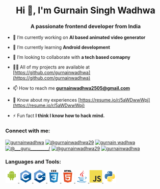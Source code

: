 <h1 align="center">Hi 👋, I'm Gurnain Singh Wadhwa</h1>
<h3 align="center">A passionate frontend developer from India</h3>

- 🔭 I’m currently working on **AI based animated video generator**

- 🌱 I’m currently learning **Android development**

- 👯 I’m looking to collaborate with **a tech based comapny**

- 👨‍💻 All of my projects are available at [https://github.com/gurnainwadhwa](https://github.com/gurnainwadhwa)

- 📫 How to reach me **gurnainwadhwa2505@gmail.com**

- 📄 Know about my experiences [https://resume.io/r/5aWDwwWpj](https://resume.io/r/5aWDwwWpj)

- ⚡ Fun fact **I think I know how to hack mind.**

<h3 align="left">Connect with me:</h3>
<p align="left">
<a href="https://twitter.com/gurnainwadhwa" target="blank"><img align="center" src="https://raw.githubusercontent.com/rahuldkjain/github-profile-readme-generator/master/src/images/icons/Social/twitter.svg" alt="gurnainwadhwa" height="30" width="40" /></a>
<a href="https://linkedin.com/in/gurnainwadhwa29" target="blank"><img align="center" src="https://raw.githubusercontent.com/rahuldkjain/github-profile-readme-generator/master/src/images/icons/Social/linked-in-alt.svg" alt="@gurnainwadhwa29" height="30" width="40" /></a>
<a href="https://fb.com/gurnain.wadhwa.1" target="blank"><img align="center" src="https://raw.githubusercontent.com/rahuldkjain/github-profile-readme-generator/master/src/images/icons/Social/facebook.svg" alt="gurnain wadhwa" height="30" width="40" /></a>
<a href="https://instagram.com/___guru_________/" target="blank"><img align="center" src="https://raw.githubusercontent.com/rahuldkjain/github-profile-readme-generator/master/src/images/icons/Social/instagram.svg" alt="@___guru_________/" height="30" width="40" /></a>
<a href="https://www.hackerrank.com/gurnainwadhwa29" target="blank"><img align="center" src="https://raw.githubusercontent.com/rahuldkjain/github-profile-readme-generator/master/src/images/icons/Social/hackerrank.svg" alt="@gurnainwadhwa29" height="30" width="40" /></a>
<a href="https://codeforces.com/profile/gurnainwadhwa" target="blank"><img align="center" src="https://raw.githubusercontent.com/rahuldkjain/github-profile-readme-generator/master/src/images/icons/Social/codeforces.svg" alt="gurnainwadhwa" height="30" width="40" /></a>
</p>

<h3 align="left">Languages and Tools:</h3>
<p align="left"> <a href="https://developer.android.com" target="_blank" rel="noreferrer"> <img src="https://raw.githubusercontent.com/devicons/devicon/master/icons/android/android-original-wordmark.svg" alt="android" width="40" height="40"/> </a> <a href="https://www.cprogramming.com/" target="_blank" rel="noreferrer"> <img src="https://raw.githubusercontent.com/devicons/devicon/master/icons/c/c-original.svg" alt="c" width="40" height="40"/> </a> <a href="https://www.w3schools.com/cpp/" target="_blank" rel="noreferrer"> <img src="https://raw.githubusercontent.com/devicons/devicon/master/icons/cplusplus/cplusplus-original.svg" alt="cplusplus" width="40" height="40"/> </a> <a href="https://www.w3schools.com/css/" target="_blank" rel="noreferrer"> <img src="https://raw.githubusercontent.com/devicons/devicon/master/icons/css3/css3-original-wordmark.svg" alt="css3" width="40" height="40"/> </a> <a href="https://www.w3.org/html/" target="_blank" rel="noreferrer"> <img src="https://raw.githubusercontent.com/devicons/devicon/master/icons/html5/html5-original-wordmark.svg" alt="html5" width="40" height="40"/> </a> <a href="https://www.java.com" target="_blank" rel="noreferrer"> <img src="https://raw.githubusercontent.com/devicons/devicon/master/icons/java/java-original.svg" alt="java" width="40" height="40"/> </a> <a href="https://developer.mozilla.org/en-US/docs/Web/JavaScript" target="_blank" rel="noreferrer"> <img src="https://raw.githubusercontent.com/devicons/devicon/master/icons/javascript/javascript-original.svg" alt="javascript" width="40" height="40"/> </a> <a href="https://www.python.org" target="_blank" rel="noreferrer"> <img src="https://raw.githubusercontent.com/devicons/devicon/master/icons/python/python-original.svg" alt="python" width="40" height="40"/> </a> </p>


